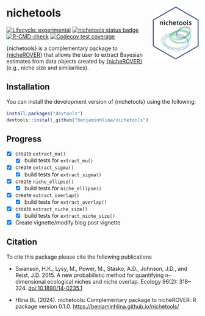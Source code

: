 # nichetools <img src="man/figures/hex_sticker.png" align="right" width="120" />

<!-- badges: start -->
[![Lifecycle: experimental](https://img.shields.io/badge/lifecycle-experimental-orange.svg)](https://lifecycle.r-lib.org/articles/stages.html#experimental)
[![nichetools status badge](https://benjaminhlina.r-universe.dev/badges/nichetools)](https://benjaminhlina.r-universe.dev/nichetools)
[![R-CMD-check](https://github.com/benjaminhlina/nichetool/actions/workflows/R-CMD-check.yaml/badge.svg)](https://github.com/benjaminhlina/nichetool/actions/workflows/R-CMD-check.yaml)
[![Codecov test coverage](https://codecov.io/gh/benjaminhlina/nichetools/graph/badge.svg?token=mk3RjaD0hb)](https://codecov.io/gh/benjaminhlina/nichetools)
<!-- badges: end -->

{nichetools} is a complementary package to [{nicheROVER}](https://cran.r-project.org/web/packages/nicheROVER/index.html) that allows the user to extract Bayesian estimates from data objects created by [{nicheROVER}](https://cran.r-project.org/web/packages/nicheROVER/index.html) (e.g., niche size and similarities).

## Installation

You can install the development version of {nichetools} using the following:
``` r
install.packages("devtools")
devtools::install_github("benjaminhlina/nichetools")
```


## Progress
-   [X] create `extract_mu()`
    -   [X] build tests for `extract_mu()`
    
-   [X] create `extract_sigma()`
    -   [X] build tests for `extract_sigma()`
    
-   [X] create `niche_ellipse()`
    -   [X] build tests for `niche_ellipse()`
    
-   [x] create `extract_overlap()`
    -   [X] build tests for `extract_overlap()`
    
-   [X] create `extract_niche_size()` 
    -   [X] build tests for `extract_niche_size()` 
    
-   [X] Create vignette/modify blog post vignette

## Citation 

To cite this package please cite the following publications 

-   Swanson, H.K., Lysy, M., Power, M., Stasko, A.D., Johnson, J.D., and Reist, J.D. 2015. A new probabilistic method for quantifying n-dimensional ecological niches and niche overlap. Ecology 96(2): 318–324. [doi:10.1890/14-0235.1](https://esajournals.onlinelibrary.wiley.com/doi/full/10.1890/14-0235.1)

-   Hlina BL (2024). nichetools: Complementary package to nicheROVER. R package version 0.1.0. https://benjaminhlina.github.io/nichetools/
